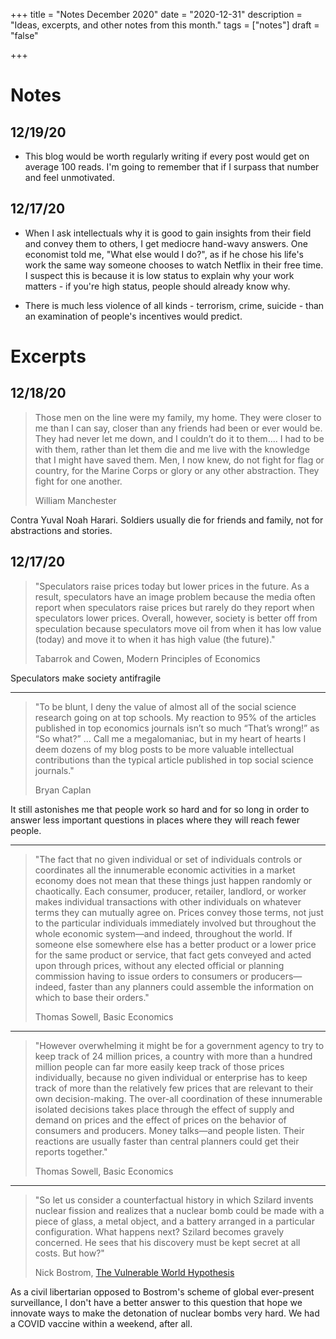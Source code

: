 +++
title = "Notes December 2020"
date = "2020-12-31"
description = "Ideas, excerpts, and other notes from this month."
tags = ["notes"]
draft = "false"

+++

# Notes

## 12/19/20

- This blog would be worth regularly writing if every post would get on average 100 reads. I'm going to remember that if I surpass that number and feel unmotivated.

## 12/17/20

- When I ask intellectuals why it is good to gain insights from their field and convey them to others, I get mediocre hand-wavy answers. One economist told me, "What else would I do?", as if he chose his life's work the same way someone chooses to watch Netflix in their free time. I suspect this is because it is low status to explain why your work matters - if you're high status, people should already know why.

- There is much less violence of all kinds - terrorism, crime, suicide - than an examination of people's incentives would predict.

# Excerpts

## 12/18/20

> Those men on the line were my family, my home. They were closer to me than I can say, closer than any friends had been or ever would be. They had never let me down, and I couldn’t do it to them.... I had to be with them, rather than let them die and me live with the knowledge that I might have saved them. Men, I now knew, do not fight for flag or country, for the Marine Corps or glory or any other abstraction. They fight for one another.
>
> William Manchester

Contra Yuval Noah Harari. Soldiers usually die for friends and family, not for abstractions and stories.

## 12/17/20

> "Speculators raise prices today but lower prices in the future. As a result, speculators have an image problem because the media often report when speculators raise prices but rarely do they report when speculators lower
> prices. Overall, however, society is better off from speculation because speculators move oil from when it has low value (today) and move it to when it has high value (the future)." 
> 
> Tabarrok and Cowen, Modern Principles of Economics

Speculators make society antifragile

---

> "To be blunt, I deny the value of almost all of the social science research going on at top schools.  My reaction to 95% of the articles published in top economics journals isn’t so much “That’s wrong!” as “So what?” ... Call me a megalomaniac, but in my heart of hearts I deem dozens of my blog posts to be more valuable intellectual contributions than the typical article published in top social science journals."
>
> Bryan Caplan
>

It still astonishes me that people work so hard and for so long in order to answer less important questions in places where they will reach fewer people.

---

> "The fact that no given individual or set of individuals controls or coordinates all the innumerable economic activities in a market economy does not mean that these things just happen randomly or chaotically. Each consumer, producer, retailer, landlord, or worker makes individual transactions with other individuals on whatever terms they can mutually agree on. Prices convey those terms, not just to the particular individuals immediately involved but throughout the whole economic system—and indeed, throughout the world. If someone else somewhere else has a better product or a lower price for the same product or service, that fact gets conveyed and acted upon through prices, without any elected official or planning commission having to issue orders to consumers or producers—indeed, faster than any planners could assemble the information on which to base their orders."
>
> Thomas Sowell, Basic Economics

---

> "However overwhelming it might be for a government agency to try to keep track of 24 million prices, a country with more than a hundred million people can far more easily keep track of those prices individually, because no given individual or enterprise has to keep track of more than the relatively few prices that are relevant to their own decision-making. The over-all coordination of these innumerable isolated decisions takes place through the effect of supply and demand on prices and the effect of prices on the behavior of consumers and producers. Money talks—and people listen. Their reactions are usually faster than central planners could get their reports together."
>
> Thomas Sowell, Basic Economics

---

> "So let us consider a counterfactual history in which Szilard invents nuclear fission and realizes that a nuclear bomb could be made with a piece of glass, a metal object, and a battery arranged in a particular configuration. What happens next? Szilard becomes gravely concerned. He sees that his discovery must be kept secret at all costs. But how?"
>
> Nick Bostrom, [The Vulnerable World Hypothesis](https://www.nickbostrom.com/papers/vulnerable.pdf)

As a civil libertarian opposed to Bostrom's scheme of global ever-present surveillance, I don't have a better answer to this question that hope we innovate ways to make the detonation of nuclear bombs very hard. We had a COVID vaccine within a weekend, after all.